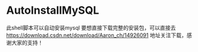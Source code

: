 # AutoInstallMySQL
此shell脚本可以自动安装mysql
要想直接下载完整的安装包，可以直接去 https://download.csdn.net/download/Aaron_ch/14926091 地址关注下载，感谢大家的支持！
